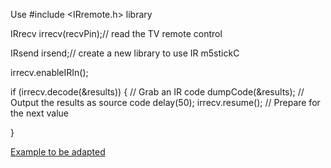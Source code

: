 Use #include <IRremote.h> library

IRrecv irrecv(recvPin);// read the TV remote control

IRsend irsend;// create a new library to use IR m5stickC

  irrecv.enableIRIn();

if (irrecv.decode(&results)) {  // Grab an IR code
    dumpCode(&results);           // Output the results as source code
    delay(50);
    irrecv.resume();              // Prepare for the next value

  }
  
   [Example to be adapted](https://github.com/rabee2050/arduino-ir/blob/master/ir_sketch_v1.0/ir_sketch_v1.0.ino)
